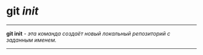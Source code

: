 # git _init_

---
 **git init** - *эта команда  создаёт новый локальный репозиторий с заданным именем.*

 ---
